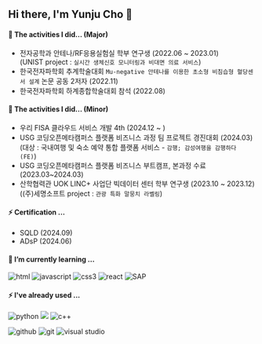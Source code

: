 ## Hi there, I'm Yunju Cho 👋

<!--
**iamyuunzo/iamyuunzo** is a ✨ _special_ ✨ repository because its `README.md` (this file) appears on your GitHub profile.

Here are some ideas to get you started:

- 🔭 I’m currently working on ...
- 🌱 I’m currently learning ...
- 👯 I’m looking to collaborate on ...
- 🤔 I’m looking for help with ...
- 💬 Ask me about ...
- 📫 How to reach me: ...
- 😄 Pronouns: ...
- ⚡ Fun fact: ...
-->

#### 🌱 The activities I did... (Major)
- 전자공학과 안테나/RF응용실험실 학부 연구생 (2022.06 ~ 2023.01)
<br/>(UNIST project : `실시간 생체신호 모니터링과 비대면 의료 서비스`)
- 한국전자파학회 추계학술대회 `Mu-negative 안테나를 이용한 초소형 비침습형 혈당센서 설계` 논문 공동 2저자 (2022.11)
- 한국전자파학회 하계종합학술대회 참석 (2022.08)


#### 🌱 The activities I did... (Minor)
- 우리 FISA 클라우드 서비스 개발 4th (2024.12 ~ )
- USG 코딩오픈메타캠퍼스 플랫폼 비즈니스 과정 팀 프로젝트 경진대회 (2024.03)
<br/>(대상 : 국내여행 및 숙소 예약 통합 플랫폼 서비스 - `감행; 감성여행을 감행하다 (FE)`)
- USG 코딩오픈메타캠퍼스 플랫폼 비즈니스 부트캠프, 본과정 수료 (2023.03~2024.03)
- 산학협력관 UOK LINC+ 사업단 빅데이터 센터 학부 연구생 (2023.10 ~ 2023.12)
<br/>((주)세명소프트 project : `관광 특화 말뭉치 라벨링`)

#### ⚡ Certification ...
- SQLD (2024.09)
- ADsP (2024.06)

#### 💬 I’m currently learning ...
<img alt="html" src ="https://img.shields.io/badge/html-E34F26.svg?&style=for-the-badge&logo=html5&logoColor=FFFFFF"/> <img alt="javascript" src ="https://img.shields.io/badge/javascript-F7DF1E.svg?&style=for-the-badge&logo=javascript&logoColor=FFFFFF"/>
<img alt="css3" src ="https://img.shields.io/badge/css-1572B6.svg?&style=for-the-badge&logo=css3&logoColor=FFFFFF"/>
<img alt="react" src ="https://img.shields.io/badge/react-61DAFB.svg?&style=for-the-badge&logo=react&logoColor=FFFFFF"/>
<img alt="SAP" src="https://img.shields.io/badge/SAP-0FAAFF?style=for-the-badge&logo=sap&logoColor=white"/>

#### ⚡ I've already used ...
<img alt="python" src ="https://img.shields.io/badge/python-3776AB.svg?&style=for-the-badge&logo=python&logoColor=FFFFFF"/>  <img processing="processing" src ="https://img.shields.io/badge/processing-006699.svg?&style=for-the-badge&logo=processingfoundation&logoColor=FFFFFF"/> <img alt="c++" src ="https://img.shields.io/badge/c++-00599C.svg?&style=for-the-badge&logo=cplusplus&logoColor=FFFFFF"/>

<img alt="github" src ="https://img.shields.io/badge/github-181717.svg?&style=for-the-badge&logo=github&logoColor=FFFFFF"/> <img alt="git" src ="https://img.shields.io/badge/git-F05032.svg?&style=for-the-badge&logo=git&logoColor=FFFFFF"/> <img alt="visual studio" src ="https://img.shields.io/badge/visual studio-007ACC.svg?&style=for-the-badge&logo=visualstudiocode&logoColor=FFFFFF"/>
